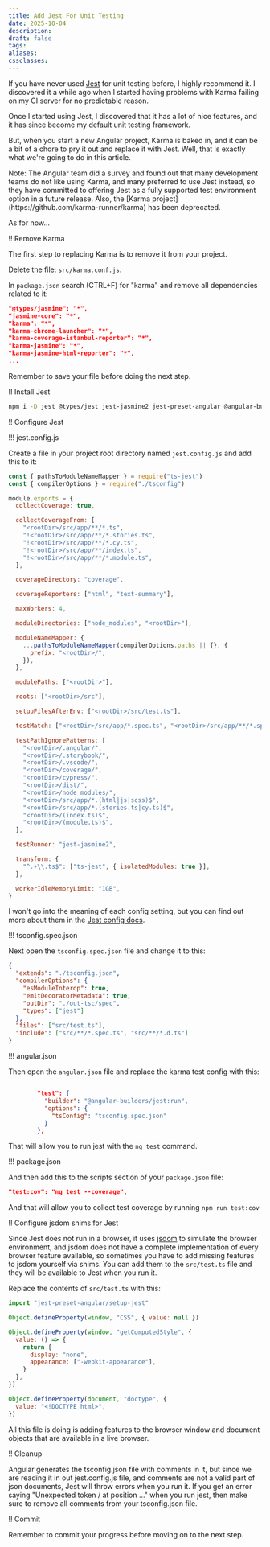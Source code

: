 ```yaml
---
title: Add Jest For Unit Testing
date: 2025-10-04
description:
draft: false
tags:
aliases:
cssclasses:
---
```


If you have never used [Jest](https://jestjs.io/) for unit testing before, I highly recommend it. I discovered it a while ago when I started having problems with Karma failing on my CI server for no predictable reason.

Once I started using Jest, I discovered that it has a lot of nice features, and it has since become my default unit testing framework.

But, when you start a new Angular project, Karma is baked in, and it can be a bit of a chore to pry it out and replace it with Jest. Well, that is exactly what we're going to do in this article.

<div class="note">
Note: The Angular team did a survey and found out that many development teams do not like using Karma, and many preferred to use Jest instead, so they have committed to offering Jest as a fully supported test environment option in a future release. Also, the [Karma project](https://github.com/karma-runner/karma) has been deprecated.
</div>

As for now...

!! Remove Karma

The first step to replacing Karma is to remove it from your project.

Delete the file: `src/karma.conf.js`.

In `package.json` search (CTRL+F) for "karma" and remove all dependencies related to it:

```json
"@types/jasmine": "*",
"jasmine-core": "*",
"karma": "*",
"karma-chrome-launcher": "*",
"karma-coverage-istanbul-reporter": "*",
"karma-jasmine": "*",
"karma-jasmine-html-reporter": "*",
...
```

Remember to save your file before doing the next step.

!! Install Jest

```bash
npm i -D jest @types/jest jest-jasmine2 jest-preset-angular @angular-builders/jest
```

!! Configure Jest

!!! jest.config.js

Create a file in your project root directory named `jest.config.js` and add this to it:

```javascript
const { pathsToModuleNameMapper } = require("ts-jest")
const { compilerOptions } = require("./tsconfig")

module.exports = {
  collectCoverage: true,

  collectCoverageFrom: [
    "<rootDir>/src/app/**/*.ts",
    "!<rootDir>/src/app/**/*.stories.ts",
    "!<rootDir>/src/app/**/*.cy.ts",
    "!<rootDir>/src/app/**/index.ts",
    "!<rootDir>/src/app/**/*.module.ts",
  ],

  coverageDirectory: "coverage",

  coverageReporters: ["html", "text-summary"],

  maxWorkers: 4,

  moduleDirectories: ["node_modules", "<rootDir>"],

  moduleNameMapper: {
    ...pathsToModuleNameMapper(compilerOptions.paths || {}, {
      prefix: "<rootDir>/",
    }),
  },

  modulePaths: ["<rootDir>"],

  roots: ["<rootDir>/src"],

  setupFilesAfterEnv: ["<rootDir>/src/test.ts"],

  testMatch: ["<rootDir>/src/app/*.spec.ts", "<rootDir>/src/app/**/*.spec.ts"],

  testPathIgnorePatterns: [
    "<rootDir>/.angular/",
    "<rootDir>/.storybook/",
    "<rootDir>/.vscode/",
    "<rootDir>/coverage/",
    "<rootDir>/cypress/",
    "<rootDir>/dist/",
    "<rootDir>/node_modules/",
    "<rootDir>/src/app/*.(html|js|scss)$",
    "<rootDir>/src/app/*.(stories.ts|cy.ts)$",
    "<rootDir>/(index.ts)$",
    "<rootDir>/(module.ts)$",
  ],

  testRunner: "jest-jasmine2",

  transform: {
    "^.+\\.ts$": ["ts-jest", { isolatedModules: true }],
  },

  workerIdleMemoryLimit: "1GB",
}
```

I won't go into the meaning of each config setting, but you can find out more about them in the [Jest config docs](https://jestjs.io/docs/configuration).

!!! tsconfig.spec.json

Next open the `tsconfig.spec.json` file and change it to this:

```json
{
  "extends": "./tsconfig.json",
  "compilerOptions": {
    "esModuleInterop": true,
    "emitDecoratorMetadata": true,
    "outDir": "./out-tsc/spec",
    "types": ["jest"]
  },
  "files": ["src/test.ts"],
  "include": ["src/**/*.spec.ts", "src/**/*.d.ts"]
}
```

!!! angular.json

Then open the `angular.json` file and replace the karma test config with this:

```json

        "test": {
          "builder": "@angular-builders/jest:run",
          "options": {
            "tsConfig": "tsconfig.spec.json"
          }
        },
```

That will allow you to run jest with the `ng test` command.

!!! package.json

And then add this to the scripts section of your `package.json` file:

```json
"test:cov": "ng test --coverage",
```

And that will allow you to collect test coverage by running `npm run test:cov`

!! Configure jsdom shims for Jest

Since Jest does not run in a browser, it uses [jsdom](https://github.com/jsdom/jsdom) to simulate the browser environment, and jsdom does not have a complete implementation of every browser feature available, so sometimes you have to add missing features to jsdom yourself via shims. You can add them to the `src/test.ts` file and they will be available to Jest when you run it.

Replace the contents of `src/test.ts` with this:

```javascript
import "jest-preset-angular/setup-jest"

Object.defineProperty(window, "CSS", { value: null })

Object.defineProperty(window, "getComputedStyle", {
  value: () => {
    return {
      display: "none",
      appearance: ["-webkit-appearance"],
    }
  },
})

Object.defineProperty(document, "doctype", {
  value: "<!DOCTYPE html>",
})
```

All this file is doing is adding features to the browser window and document objects that are available in a live browser.

!! Cleanup

Angular generates the tsconfig.json file with comments in it, but since we are reading it in out jest.config.js file, and comments are not a valid part of json documents, Jest will throw errors when you run it. If you get an error saying "Unexpected token / at position ..." when you run jest, then make sure to remove all comments from your tsconfig.json file.

!! Commit

Remember to commit your progress before moving on to the next step.
